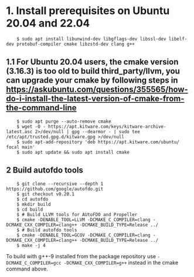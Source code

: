 
# 1. Install prerequisites on Ubuntu 20.04 and 22.04

```
    $ sudo apt install libunwind-dev libgflags-dev libssl-dev libelf-dev protobuf-compiler cmake libzstd-dev clang g++
```

## 1.1 For Ubuntu 20.04 users, the cmake version (3.16.3) is too old to build third_party/llvm, you can upgrade your cmake by following steps in https://askubuntu.com/questions/355565/how-do-i-install-the-latest-version-of-cmake-from-the-command-line

```
    $ sudo apt purge --auto-remove cmake
    $ wget -O - https://apt.kitware.com/keys/kitware-archive-latest.asc 2>/dev/null | gpg --dearmor - | sudo tee /etc/apt/trusted.gpg.d/kitware.gpg >/dev/null
    $ sudo apt-add-repository 'deb https://apt.kitware.com/ubuntu/ focal main'     
    $ sudo apt update && sudo apt install cmake
```

## 2 Build autofdo tools

```
    $ git clone --recursive --depth 1 https://github.com/google/autofdo.git
    $ git checkout v0.20.1
    $ cd autofdo
    $ mkdir build
    $ cd build 
    $ # Build LLVM tools for AUtoFDO and Propeller
    $ cmake -DENABLE_TOOL=LLVM -DCMAKE_C_COMPILER=clang -DCMAKE_CXX_COMPILER=clang++ -DCMAKE_BUILD_TYPE=Release ../
    $ # Build autofdo tools
    $ cmake -DENABLE_TOOL=GCOV -DCMAKE_C_COMPILER=clang -DCMAKE_CXX_COMPILER=clang++ -DCMAKE_BUILD_TYPE=Release ../
    $ make -j 4
```

To build with g++-9 installed from the package repository use `-DCMAKE_C_COMPILER=gcc -DCMAKE_CXX_COMPILER=g++` instead in the cmake command above.

